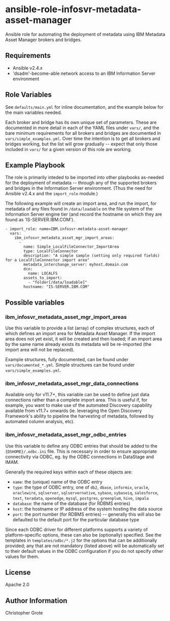 # ansible-role-infosvr-metadata-asset-manager

Ansible role for automating the deployment of metadata using IBM Metadata Asset Manager brokers and bridges.

## Requirements

- Ansible v2.4.x
- 'dsadm'-become-able network access to an IBM Information Server environment

## Role Variables

See `defaults/main.yml` for inline documentation, and the example below for the main variables needed.

Each broker and bridge has its own unique set of parameters.  These are documented in more detail in each of the YAML files under `vars/`, and the bare minimum requirements for all brokers and bridges are documented in `vars/simple_examples.yml`.  Over time the intention is to get all brokers and bridges working, but the list will grow gradually -- expect that only those included in `vars/` for a given version of this role are working.

## Example Playbook

The role is primarily inteded to be imported into other playbooks as-needed for the deployment of metadata -- through any of the supported brokers and bridges in the Information Server environment. (Thus the need for Ansible v2.4.x and the `import_role` module.)

The following example will create an import area, and run the import, for metadata of any files found in `/data/loadable` on the file system of the Information Server engine tier (and record the hostname on which they are found as 'IS-SERVER.IBM.COM').

```
- import_role: name=IBM.infosvr-metadata-asset-manager
  vars:
    ibm_infosvr_metadata_asset_mgr_import_areas:
      - 
        name: Simple_LocalFileConnector_ImportArea
        type: LocalFileConnector
        description: "A simple sample (setting only required fields) for a LocalFileConnector import area"
        metadata_interchange_server: myhost.domain.com
        dcn:
          name: LOCALFS
        assets_to_import:
          - "folder[/data/loadable]"
        hostname: "IS-SERVER.IBM.COM"
```

## Possible variables

### ibm_infosvr_metadata_asset_mgr_import_areas

Use this variable to provide a list (array) of complex structures, each of which defines an import area for Metadata Asset Manager. If the import area does not yet exist, it will be created and then loaded; if an import area by the same name already exists its metadata will be re-imported (the import area will not be replaced).

Example structures, fully documented, can be found under `vars/documented_*.yml`. Simple structures can be found under `vars/simple_examples.yml`.

### ibm_infosvr_metadata_asset_mgr_data_connections

Available only for v11.7+, this variable can be used to define just data connections rather than a complete import area. This is useful if, for example, you want to make use of the automated Discovery capability available from v11.7+ onwards (ie. leveraging the Open Discovery Framework's ability to pipeline the harvesting of metadata, followed by automated column analysis, etc).

### ibm_infosvr_metadata_asset_mgr_odbc_entries

Use this variable to define any ODBC entries that should be added to the `{DSHOME}/.odbc.ini` file. This is necessary in order to ensure appropriate connectivity via ODBC, eg. by the ODBC connections in DataStage and IMAM.

Generally the required keys within each of these objects are:
- `name`: the (unique) name of the ODBC entry
- `type`: the type of ODBC entry, one of `db2`, `dbase`, `informix`, `oracle`, `oraclewire`, `sqlserver`, `sqlservernative`, `sybase`, `sybaseiq`, `salesforce`, `text`, `teradata`, `openedge`, `mysql`, `postgres`, `greenplum`, `hive`, `impala`
- `database`: the name of the database (for RDBMS entries)
- `host`: the hostname or IP address of the system hosting the data source
- `port`: the port number (for RDBMS entries) -- generally this will also be defaulted to the default port for the particular database type

Since each ODBC driver for different platforms supports a variety of platform-specific options, these can also be (optionally) specified. See the templates in `templates/odbc/*.j2` for the options that can be additionally provided; any that are not mandatory (listed above) will be automatically set to their default values in the ODBC configuration if you do not specify other values for them.

## License

Apache 2.0

## Author Information

Christopher Grote
